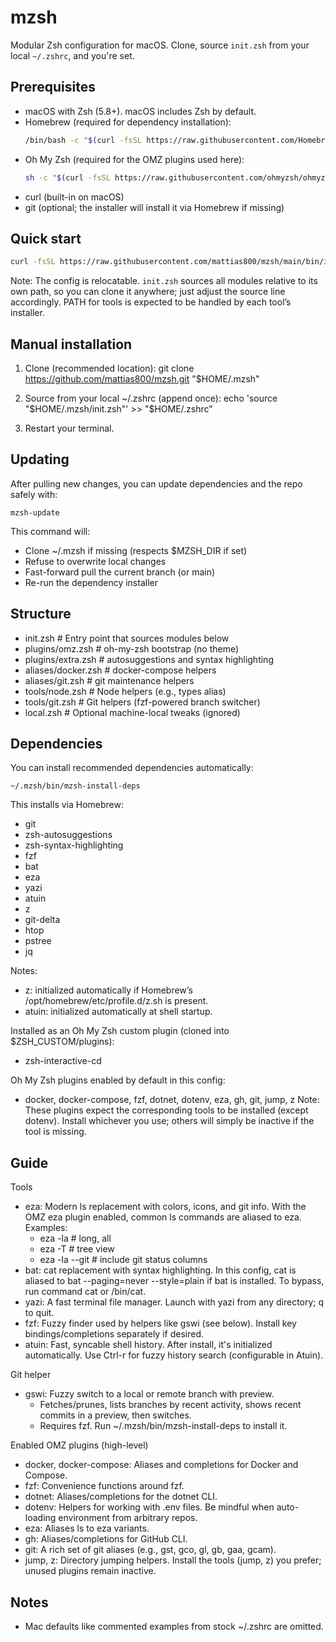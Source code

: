 # mzsh

Modular Zsh configuration for macOS. Clone, source `init.zsh` from your local `~/.zshrc`, and you're set.

## Prerequisites

- macOS with Zsh (5.8+). macOS includes Zsh by default.
- Homebrew (required for dependency installation):
  ```bash
  /bin/bash -c "$(curl -fsSL https://raw.githubusercontent.com/Homebrew/install/HEAD/install.sh)"
  ```
- Oh My Zsh (required for the OMZ plugins used here):
  ```bash
  sh -c "$(curl -fsSL https://raw.githubusercontent.com/ohmyzsh/ohmyzsh/master/tools/install.sh)"
  ```
- curl (built-in on macOS)
- git (optional; the installer will install it via Homebrew if missing)

## Quick start

```bash
curl -fsSL https://raw.githubusercontent.com/mattias800/mzsh/main/bin/install.sh | bash
```

Note: The config is relocatable. `init.zsh` sources all modules relative to its own path, so you can clone it anywhere; just adjust the source line accordingly. PATH for tools is expected to be handled by each tool’s installer.

## Manual installation

1) Clone (recommended location):
   git clone https://github.com/mattias800/mzsh.git "$HOME/.mzsh"

2) Source from your local ~/.zshrc (append once):
   echo 'source "$HOME/.mzsh/init.zsh"' >> "$HOME/.zshrc"

3) Restart your terminal.

## Updating

After pulling new changes, you can update dependencies and the repo safely with:

```
mzsh-update
```

This command will:
- Clone ~/.mzsh if missing (respects $MZSH_DIR if set)
- Refuse to overwrite local changes
- Fast-forward pull the current branch (or main)
- Re-run the dependency installer

## Structure
- init.zsh                # Entry point that sources modules below
- plugins/omz.zsh         # oh-my-zsh bootstrap (no theme)
- plugins/extra.zsh       # autosuggestions and syntax highlighting
- aliases/docker.zsh      # docker-compose helpers
- aliases/git.zsh         # git maintenance helpers
- tools/node.zsh          # Node helpers (e.g., types alias)
- tools/git.zsh           # Git helpers (fzf-powered branch switcher)
- local.zsh               # Optional machine-local tweaks (ignored)

## Dependencies
You can install recommended dependencies automatically:

    ~/.mzsh/bin/mzsh-install-deps

This installs via Homebrew:
- git
- zsh-autosuggestions
- zsh-syntax-highlighting
- fzf
- bat
- eza
- yazi
- atuin
- z
- git-delta
- htop
- pstree
- jq

Notes:
- z: initialized automatically if Homebrew’s /opt/homebrew/etc/profile.d/z.sh is present.
- atuin: initialized automatically at shell startup.

Installed as an Oh My Zsh custom plugin (cloned into $ZSH_CUSTOM/plugins):
- zsh-interactive-cd

Oh My Zsh plugins enabled by default in this config:
- docker, docker-compose, fzf, dotnet, dotenv, eza, gh, git, jump, z
Note: These plugins expect the corresponding tools to be installed (except dotenv). Install whichever you use; others will simply be inactive if the tool is missing.

## Guide

Tools
- eza: Modern ls replacement with colors, icons, and git info. With the OMZ eza plugin enabled, common ls commands are aliased to eza. Examples:
  - eza -la         # long, all
  - eza -T          # tree view
  - eza -la --git   # include git status columns
- bat: cat replacement with syntax highlighting. In this config, cat is aliased to bat --paging=never --style=plain if bat is installed. To bypass, run command cat or /bin/cat.
- yazi: A fast terminal file manager. Launch with yazi from any directory; q to quit.
- fzf: Fuzzy finder used by helpers like gswi (see below). Install key bindings/completions separately if desired.
- atuin: Fast, syncable shell history. After install, it's initialized automatically. Use Ctrl-r for fuzzy history search (configurable in Atuin).

Git helper
- gswi: Fuzzy switch to a local or remote branch with preview.
  - Fetches/prunes, lists branches by recent activity, shows recent commits in a preview, then switches.
  - Requires fzf. Run ~/.mzsh/bin/mzsh-install-deps to install it.

Enabled OMZ plugins (high-level)
- docker, docker-compose: Aliases and completions for Docker and Compose.
- fzf: Convenience functions around fzf.
- dotnet: Aliases/completions for the dotnet CLI.
- dotenv: Helpers for working with .env files. Be mindful when auto-loading environment from arbitrary repos.
- eza: Aliases ls to eza variants.
- gh: Aliases/completions for GitHub CLI.
- git: A rich set of git aliases (e.g., gst, gco, gl, gb, gaa, gcam).
- jump, z: Directory jumping helpers. Install the tools (jump, z) you prefer; unused plugins remain inactive.


## Notes
- Mac defaults like commented examples from stock ~/.zshrc are omitted.

